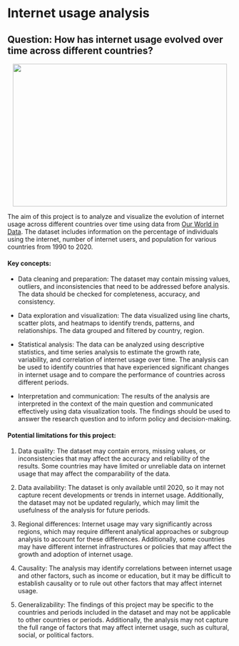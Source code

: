# Internet usage analysis

## Question: How has internet usage evolved over time across different countries?

<p align="center">
  <img width="480" height="320" src="computer-communities.png">
</p>

The aim of this project is to analyze and visualize the evolution of internet usage across different countries over time using data from [Our World in Data](https://ourworldindata.org/internet). 
The dataset includes information on the percentage of individuals using the internet, number of internet users, and population for various countries from 1990 to 2020.

#### Key concepts:


* Data cleaning and preparation: The dataset may contain missing values, outliers, and inconsistencies that need to be addressed before analysis. 
The data should be checked for completeness, accuracy, and consistency.

* Data exploration and visualization: The data visualized using line charts, scatter plots, and heatmaps to identify trends, patterns, and relationships. 
The data grouped and filtered by country, region.

* Statistical analysis: The data can be analyzed using descriptive statistics, and time series analysis to estimate the growth rate, variability, and correlation of internet usage over time. The analysis can be used to identify countries that have experienced significant changes in internet usage and to compare the performance of countries across different periods.

* Interpretation and communication: The results of the analysis are interpreted in the context of the main question and communicated effectively using data visualization tools. The findings should be used to answer the research question and to inform policy and decision-making.


#### Potential limitations for this project:

1. Data quality: The dataset may contain errors, missing values, or inconsistencies that may affect the accuracy and reliability of the results. Some countries may have limited or unreliable data on internet usage that may affect the comparability of the data.

2. Data availability: The dataset is only available until 2020, so it may not capture recent developments or trends in internet usage. Additionally, the dataset may not be updated regularly, which may limit the usefulness of the analysis for future periods.

3. Regional differences: Internet usage may vary significantly across regions, which may require different analytical approaches or subgroup analysis to account for these differences. Additionally, some countries may have different internet infrastructures or policies that may affect the growth and adoption of internet usage.

4. Causality: The analysis may identify correlations between internet usage and other factors, such as income or education, but it may be difficult to establish causality or to rule out other factors that may affect internet usage.

5. Generalizability: The findings of this project may be specific to the countries and periods included in the dataset and may not be applicable to other countries or periods. Additionally, the analysis may not capture the full range of factors that may affect internet usage, such as cultural, social, or political factors.
